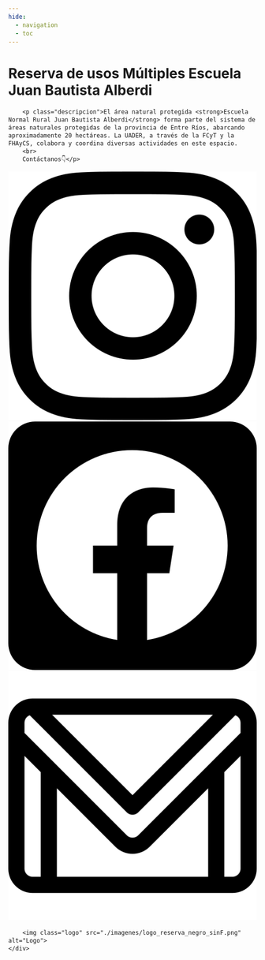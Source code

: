 ```yaml
---
hide:
  - navigation
  - toc
---
```

<!-- <h1 id="reserva-juan-bautista-alberdi">Reserva Escuela Juan Bautista Alberdi</h1>

<div class="social-icons">
            <div class="social-icons-image">
                <a href="https://www.instagram.com/pex.reservaesc.alberdi?igsh=MWd3dTFhdG84N2pndw==">
                    <img src="./imagenes/instagram_negro.png" alt="Instagram Icon">
                </a>
            </div>
            <div class="social-icons-image">
                <a href="https://www.facebook.com/PEX.ReservaNaturalEscuelaAlberdi">
                    <img src="imagenes/facebook_negro.png" alt="Facebook Icon">
                </a>
            </div>
            <div class="social-icons-image">
            <a href="mailto:reserva.escalberdi@gmail.com"target="_blank" rel="noopener"
                aria-label="Enviame un mensaje desde tu correo">
            <img src="./imagenes/gmail_negro.png">
            </div>
</div>
</div>


<p class="descripcion">El área natural protegida **Escuela Normal Rural Juan Bautista Alberdi** forma parte del sistema de áreas naturales protegidas de la provincia de Entre Ríos, abarcando aproximadamente 20 hectáreas. La UADER, a través de la FCyT y la FHAyCS, colabora y coordina diversas actividades en este espacio.</p>


<img class="logo" src="./imagenes/logosinfondo.png"> -->

<!DOCTYPE html>
<html lang="es">
<head>
    <meta charset="UTF-8">
    <meta name="viewport" content="width=device-width, initial-scale=1.0">
    <title>Reserva Escuela Juan Bautista Alberdi</title>
    <link rel="stylesheet" href="styles.css">
</head>
<body>
    <div class="container">
        <h1 id="reserva-juan-bautista-alberdi">Reserva de usos Múltiples Escuela Juan Bautista Alberdi</h1>

        <p class="descripcion">El área natural protegida <strong>Escuela Normal Rural Juan Bautista Alberdi</strong> forma parte del sistema de áreas naturales protegidas de la provincia de Entre Ríos, abarcando aproximadamente 20 hectáreas. La UADER, a través de la FCyT y la FHAyCS, colabora y coordina diversas actividades en este espacio.
        <br>
        Contáctanos👇</p>

 <div class="social-icons">
            <div class="social-icons-image">
                <a href="https://www.instagram.com/pex.reservaesc.alberdi?igsh=MWd3dTFhdG84N2pndw==">
                    <img src="./imagenes/instagram_negro.png" alt="Instagram Icon">
                </a>
            </div>
            <div class="social-icons-image">
                <a href="https://www.facebook.com/PEX.ReservaNaturalEscuelaAlberdi">
                    <img src="imagenes/facebook_negro.png" alt="Facebook Icon">
                </a>
            </div>
            <div class="social-icons-image">
                <a href="mailto:reserva.escalberdi@gmail.com" target="_blank" rel="noopener" aria-label="Enviame un mensaje desde tu correo">
                    <img src="./imagenes/gmail_negro.png" alt="Gmail Icon">
                </a>
            </div>
        </div>


        <img class="logo" src="./imagenes/logo_reserva_negro_sinF.png" alt="Logo">
    </div>
</body>
</html>